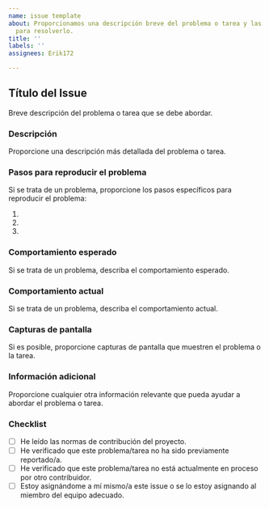 ```yaml
---
name: issue template
about: Proporcionamos una descripción breve del problema o tarea y las tareas necesarias
  para resolverlo.
title: ''
labels: ''
assignees: Erik172

---
```


## Título del Issue

Breve descripción del problema o tarea que se debe abordar.

### Descripción

Proporcione una descripción más detallada del problema o tarea.

### Pasos para reproducir el problema

Si se trata de un problema, proporcione los pasos específicos para reproducir el problema:

1. 
2. 
3. 

### Comportamiento esperado

Si se trata de un problema, describa el comportamiento esperado.

### Comportamiento actual

Si se trata de un problema, describa el comportamiento actual.

### Capturas de pantalla

Si es posible, proporcione capturas de pantalla que muestren el problema o la tarea.

### Información adicional

Proporcione cualquier otra información relevante que pueda ayudar a abordar el problema o tarea.

### Checklist

- [ ] He leído las normas de contribución del proyecto.
- [ ] He verificado que este problema/tarea no ha sido previamente reportado/a.
- [ ] He verificado que este problema/tarea no está actualmente en proceso por otro contribuidor.
- [ ] Estoy asignándome a mí mismo/a este issue o se lo estoy asignando al miembro del equipo adecuado.
